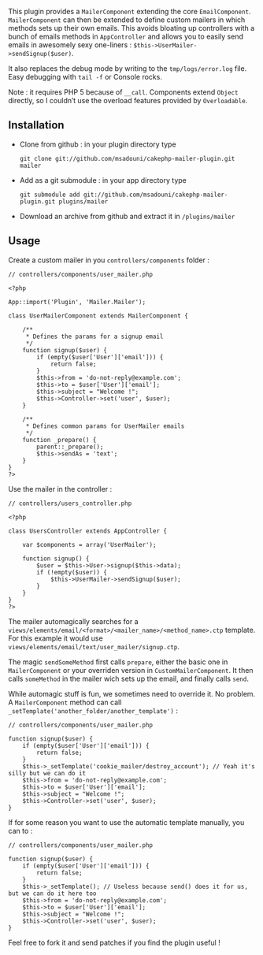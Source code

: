 This plugin provides a `MailerComponent` extending the core `EmailComponent`. `MailerComponent` can then be extended to define custom mailers in which methods sets up their own emails. This avoids bloating up controllers with a bunch of emails methods in `AppController` and allows you to easily send emails in awesomely sexy one-liners : `$this->UserMailer->sendSignup($user)`.

It also replaces the debug mode by writing to the `tmp/logs/error.log` file. Easy debugging with `tail -f` or Console rocks.

Note : it requires PHP 5 because of `__call`. Components extend `Object` directly, so I couldnʼt use the overload features provided by `Overloadable`.

## Installation

- Clone from github : in your plugin directory type

    `git clone git://github.com/msadouni/cakephp-mailer-plugin.git mailer`

- Add as a git submodule : in your app directory type

    `git submodule add git://github.com/msadouni/cakephp-mailer-plugin.git plugins/mailer`

- Download an archive from github and extract it in `/plugins/mailer`

## Usage

Create a custom mailer in you `controllers/components` folder :

    // controllers/components/user_mailer.php

    <?php

    App::import('Plugin', 'Mailer.Mailer');

    class UserMailerComponent extends MailerComponent {

        /**
         * Defines the params for a signup email
         */
        function signup($user) {
            if (empty($user['User']['email'])) {
                return false;
            }
            $this->from = 'do-not-reply@example.com';
            $this->to = $user['User']['email'];
            $this->subject = "Welcome !";
            $this->Controller->set('user', $user);
        }

        /**
         * Defines common params for UserMailer emails
         */
        function _prepare() {
            parent::_prepare();
            $this->sendAs = 'text';
        }
    }
    ?>

Use the mailer in the controller :

    // controllers/users_controller.php

    <?php

    class UsersController extends AppController {

        var $components = array('UserMailer');

        function signup() {
            $user = $this->User->signup($this->data);
            if (!empty($user)) {
                $this->UserMailer->sendSignup($user);
            }
        }
    }
    ?>

The mailer automagically searches for a `views/elements/email/<format>/<mailer_name>/<method_name>.ctp` template. For this example it would use `views/elements/email/text/user_mailer/signup.ctp`.

The magic `sendSomeMethod` first calls `prepare`, either the basic one in `MailerComponent` or your overriden version in `CustomMailerComponent`. It then calls `someMethod` in the mailer wich sets up the email, and finally calls `send`.

While automagic stuff is fun, we sometimes need to override it. No problem. A `MailerComponent` method can call `_setTemplate('another_folder/another_template')` :

    // controllers/components/user_mailer.php

    function signup($user) {
        if (empty($user['User']['email'])) {
            return false;
        }
        $this->_setTemplate('cookie_mailer/destroy_account'); // Yeah it's silly but we can do it
        $this->from = 'do-not-reply@example.com';
        $this->to = $user['User']['email'];
        $this->subject = "Welcome !";
        $this->Controller->set('user', $user);
    }

If for some reason you want to use the automatic template manually, you can to :

    // controllers/components/user_mailer.php

    function signup($user) {
        if (empty($user['User']['email'])) {
            return false;
        }
        $this->_setTemplate(); // Useless because send() does it for us, but we can do it here too
        $this->from = 'do-not-reply@example.com';
        $this->to = $user['User']['email'];
        $this->subject = "Welcome !";
        $this->Controller->set('user', $user);
    }

Feel free to fork it and send patches if you find the plugin useful !
